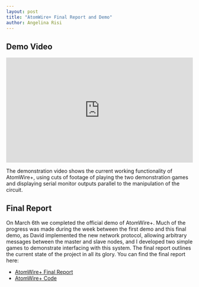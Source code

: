 ```yaml
---
layout: post
title: "AtomWire+ Final Report and Demo"
author: Angelina Risi
---
```


## Demo Video

<style>.embed-container { position: relative; padding-bottom: 56.25%; height: 0; overflow: hidden; max-width: 100%; margin-bottom: 1em; } .embed-container iframe, .embed-container object, .embed-container embed { position: absolute; top: 0; left: 0; width: 100%; height: 100%; }</style><div class='embed-container'><iframe src='https://player.vimeo.com/video/166316296?byline=0&portrait=0' frameborder='0' webkitAllowFullScreen mozallowfullscreen allowFullScreen></iframe></div>

The demonstration video shows the current working functionality of AtomWire+, using cuts of footage of playing the two demonstration games and displaying serial monitor outputs parallel to the manipulation of the circuit.

## Final Report

On March 6th we completed the official demo of AtomWire+. Much of the progress was made during the week between the first demo and this final demo, as David implemented the new network protocol, allowing arbitrary messages between the master and slave nodes, and I developed two simple games to demonstrate interfacing with this system. The final report outlines the current state of the project in all its glory. You can find the final report here:

- [AtomWire+ Final Report](https://docs.google.com/document/d/1toPThpBCSNtpZsruHBicHuylUEN3GBtxlYa6yCWUuys/edit?usp=sharing)
- [AtomWire+ Code](https://github.com/fossil12/AtomWirePlus)
